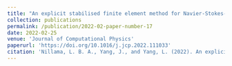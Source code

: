 ```yaml
---
title: "An explicit stabilised finite element method for Navier-Stokes-Brinkman equations"
collection: publications
permalink: /publication/2022-02-paper-number-17
date: 2022-02-25
venue: 'Journal of Computational Physics'
paperurl: 'https://doi.org/10.1016/j.jcp.2022.111033'
citation: 'Nillama, L. B. A., Yang, J., and Yang, L. (2022). An explicit stabilised finite element method for Navier-Stokes-Brinkman equations. Journal of Computational Physics, 457, 111033.'
---
```


